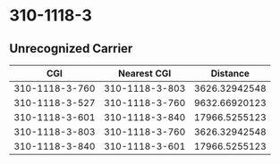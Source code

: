 # 310-1118-3
## Unrecognized Carrier


| CGI | Nearest CGI | Distance |
|-----|-------------|----------|
| 310-1118-3-760 | 310-1118-3-803 | 3626.32942548 |
| 310-1118-3-527 | 310-1118-3-760 | 9632.66920123 |
| 310-1118-3-601 | 310-1118-3-840 | 17966.5255123 |
| 310-1118-3-803 | 310-1118-3-760 | 3626.32942548 |
| 310-1118-3-840 | 310-1118-3-601 | 17966.5255123 |
